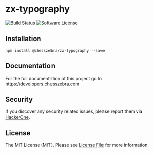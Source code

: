 # zx-typography

[![Build Status][ico-travis]][link-travis]
[![Software License][ico-license]](LICENSE.md)

## Installation
```
npm install @chesszebra/zx-typography --save
```

## Documentation

For the full documentation of this project go to https://developers.chesszebra.com

## Security

If you discover any security related issues, please report them via [HackerOne][link-hackerone].

## License

The MIT License (MIT). Please see [License File](LICENSE.md) for more information.

[ico-license]: https://img.shields.io/badge/license-MIT-brightgreen.svg?style=flat-square
[ico-travis]: https://img.shields.io/travis/chesszebra/zx-typography/master.svg?style=flat-square

[link-travis]: https://travis-ci.org/chesszebra/zx-typography
[link-hackerone]: https://hackerone.com/chesszebra
